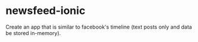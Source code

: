 # newsfeed-ionic
Create an app that is similar to facebook's timeline (text posts only and data be stored in-memory).
